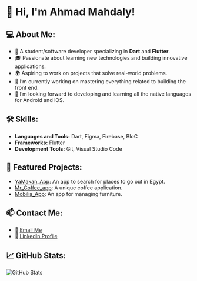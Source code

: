 # 👋 Hi, I'm Ahmad Mahdaly!

## 💻 About Me:
- 💼 A student/software developer specializing in **Dart** and **Flutter**.
- 🎓 Passionate about learning new technologies and building innovative applications.
- 🌍 Aspiring to work on projects that solve real-world problems.
- 🔭 I’m currently working on mastering everything related to building the front end.
- 🌱 I’m looking forward to developing and learning all the native languages ​​for Android and iOS.

## 🛠️ Skills:
- **Languages and Tools:**  Dart, Figma, Firebase, BloC
- **Frameworks:** Flutter  
- **Development Tools:** Git, Visual Studio Code  

## 🌟 Featured Projects:
- [YaMakan_App](https://play.google.com/store/apps/details?id=com.mahdaly.yamakanID): An app to search for places to go out in Egypt. 
- [Mr_Coffee_app](https://github.com/AhmadMahdaly/Mr_Coffee_app): A unique coffee application.  
- [Mobilia_App](https://github.com/AhmadMahdaly/Mobilia_App): An app for managing furniture.

## 📫 Contact Me:
- 💌 [Email Me](ahmed.mahdaly86@gmail.com)  
- 🔗 [LinkedIn Profile](https://www.linkedin.com/in/ahmed-mahdaly/) 

## 📈 GitHub Stats:
![GitHub Stats](https://github-readme-stats.vercel.app/api?username=AhmadMahdaly&show_icons=true&theme=radical)
